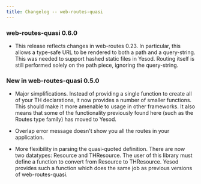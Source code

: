 ```yaml
---
title: Changelog -- web-routes-quasi
---
```

### web-routes-quasi 0.6.0

* This release reflects changes in web-routes 0.23. In particular, this allows
a type-safe URL to be rendered to both a path and a query-string. This was
needed to support hashed static files in Yesod. Routing itself is still
performed solely on the path piece, ignoring the query-string.

### New in web-routes-quasi 0.5.0

* Major simplifications. Instead of providing a single function to create all
of your TH declarations, it now provides a number of smaller functions. This
should make it more amenable to usage in other frameworks. It also means that
some of the functionality previously found here (such as the Routes type
family) has moved to Yesod.

* Overlap error message doesn't show you all the routes in your application.

* More flexibility in parsing the quasi-quoted definition. There are now two
datatypes: Resource and THResource. The user of this library must define a
function to convert from Resource to THResource. Yesod provides such a
function which does the same job as previous versions of web-routes-quasi.
